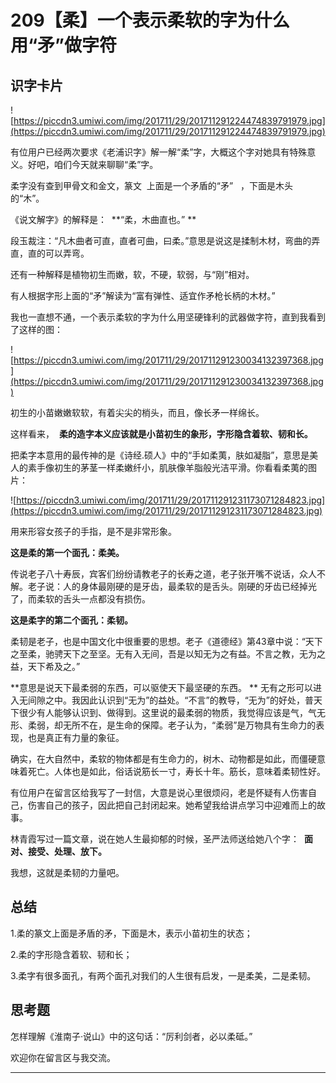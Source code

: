 # 209【柔】一个表示柔软的字为什么用“矛”做字符

## 识字卡片

![https://piccdn3.umiwi.com/img/201711/29/201711291224474839791979.jpg](https://piccdn3.umiwi.com/img/201711/29/201711291224474839791979.jpg)

有位用户已经两次要求《老浦识字》解一解“柔”字，大概这个字对她具有特殊意义。好吧，咱们今天就来聊聊“柔”字。

柔字没有查到甲骨文和金文，篆文  上面是一个矛盾的“矛”   ，下面是木头的“木”。

《说文解字》的解释是：  **“柔，木曲直也。” **

段玉裁注：“凡木曲者可直，直者可曲，曰柔。”意思是说这是揉制木材，弯曲的弄直，直的可以弄弯。

还有一种解释是植物初生而嫩，软，不硬，软弱，与“刚”相对。

有人根据字形上面的“矛”解读为“富有弹性、适宜作矛枪长柄的木材。”

我也一直想不通，一个表示柔软的字为什么用坚硬锋利的武器做字符，直到我看到了这样的图：

![https://piccdn3.umiwi.com/img/201711/29/201711291230034132397368.jpg](https://piccdn3.umiwi.com/img/201711/29/201711291230034132397368.jpg)

初生的小苗嫩嫩软软，有着尖尖的梢头，而且，像长矛一样绵长。

这样看来，  **柔的造字本义应该就是小苗初生的象形，字形隐含着软、韧和长。**

把柔字本意用的最传神的是《诗经.硕人》中的“手如柔荑，肤如凝脂”，意思是美人的素手像初生的茅茎一样柔嫩纤小，肌肤像羊脂般光洁平滑。你看看柔荑的图片：

![https://piccdn3.umiwi.com/img/201711/29/201711291231173071284823.jpg](https://piccdn3.umiwi.com/img/201711/29/201711291231173071284823.jpg)

用来形容女孩子的手指，是不是非常形象。

 **这是柔的第一个面孔：柔美。**

传说老子八十寿辰，宾客们纷纷请教老子的长寿之道，老子张开嘴不说话，众人不解。老子说：人的身体最刚硬的是牙齿，最柔软的是舌头。刚硬的牙齿已经掉光了，而柔软的舌头一点都没有损伤。

 **这是柔字的第二个面孔：柔韧。**

柔韧是老子，也是中国文化中很重要的思想。老子《道德经》第43章中说：“天下之至柔，驰骋天下之至坚。无有入无间，吾是以知无为之有益。不言之教，无为之益，天下希及之。”

 **意思是说天下最柔弱的东西，可以驱使天下最坚硬的东西。 ** 无有之形可以进入无间隙之中。我因此认识到“无为”的益处。“不言”的教导，“无为”的好处，普天下很少有人能够认识到、做得到。这里说的最柔弱的物质，我觉得应该是气，气无形、柔弱，却无所不在，是生命的保障。老子认为，“柔弱”是万物具有生命力的表现，也是真正有力量的象征。

确实，在大自然中，柔软的物体都是有生命力的，树木、动物都是如此，而僵硬意味着死亡。人体也是如此，俗话说筋长一寸，寿长十年。筋长，意味着柔韧性好。

有位用户在留言区给我写了一封信，大意是说心里很烦闷，老是怀疑有人伤害自己，伤害自己的孩子，因此把自己封闭起来。她希望我给讲点学习中迎难而上的故事。

林青霞写过一篇文章，说在她人生最抑郁的时候，圣严法师送给她八个字：  **面对、接受、处理、放下。**

我想，这就是柔韧的力量吧。

## 总结

1.柔的篆文上面是矛盾的矛，下面是木，表示小苗初生的状态；

2.柔的字形隐含着软、韧和长；

3.柔字有很多面孔，有两个面孔对我们的人生很有启发，一是柔美，二是柔韧。

## 思考题

怎样理解《淮南子·说山》中的这句话：“厉利剑者，必以柔砥。”

欢迎你在留言区与我交流。

---
